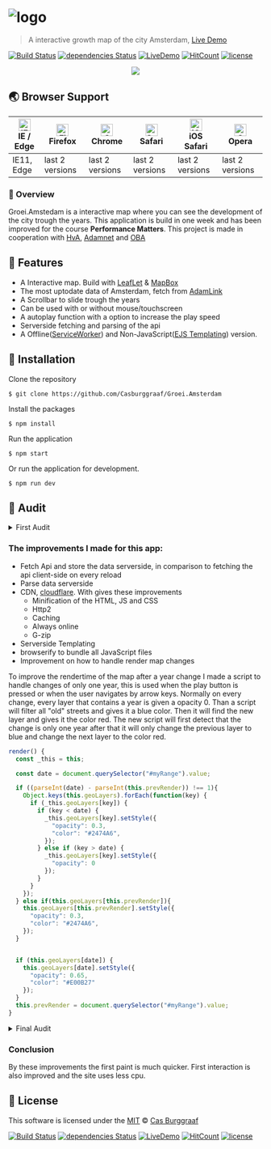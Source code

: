 # ![logo](https://cdn.rawgit.com/Casburggraaf/241740757355fcfbe6c8a3455122376d/raw/157ccebf6807d75ec28f3563b9186311ad80267c/logo.svg?sanitize=true)
> A interactive growth map of the city Amsterdam, [Live Demo](https://groei.amsterdam)

[![Build Status](https://travis-ci.org/Casburggraaf/Groei.Amsterdam.svg?branch=master)](https://travis-ci.org/Casburggraaf/Groei.Amsterdam) [![dependencies Status](https://david-dm.org/CasBurggraaf/Groei.Amsterdam/status.svg)](https://david-dm.org/CasBurggraaf/Groei.Amsterdam) [![LiveDemo](https://img.shields.io/badge/Live%20Demo-online-brightgreen.svg)](https://groei.amsterdam) [![HitCount](http://hits.dwyl.io/CasBurggraaf/Groei.Amsterdam.svg)](http://hits.dwyl.io/CasBurggraaf/Groei.Amsterdam)
 [![license](https://img.shields.io/github/license/nhnent/tui.editor.svg)](https://github.com/nhnent/tui.editor/blob/master/LICENSE)

<p align="center"><a href="https://groei.amsterdam"><img src="https://user-images.githubusercontent.com/373753/38176972-063296cc-35f9-11e8-9906-f2d9c8ffe594.gif" /></a></p>


## 🌏 Browser Support

| [<img src="https://raw.githubusercontent.com/alrra/browser-logos/master/src/edge/edge_48x48.png" alt="IE / Edge" width="24px" height="24px" />](http://godban.github.io/browsers-support-badges/)</br>IE / Edge | [<img src="https://raw.githubusercontent.com/alrra/browser-logos/master/src/firefox/firefox_48x48.png" alt="Firefox" width="24px" height="24px" />](http://godban.github.io/browsers-support-badges/)</br>Firefox | [<img src="https://raw.githubusercontent.com/alrra/browser-logos/master/src/chrome/chrome_48x48.png" alt="Chrome" width="24px" height="24px" />](http://godban.github.io/browsers-support-badges/)</br>Chrome | [<img src="https://raw.githubusercontent.com/alrra/browser-logos/master/src/safari/safari_48x48.png" alt="Safari" width="24px" height="24px" />](http://godban.github.io/browsers-support-badges/)</br>Safari | [<img src="https://raw.githubusercontent.com/alrra/browser-logos/master/src/safari-ios/safari-ios_48x48.png" alt="iOS Safari" width="24px" height="24px" />](http://godban.github.io/browsers-support-badges/)</br>iOS Safari | [<img src="https://raw.githubusercontent.com/alrra/browser-logos/master/src/opera/opera_48x48.png" alt="Opera" width="24px" height="24px" />](http://godban.github.io/browsers-support-badges/)</br>Opera |
| --------- | --------- | --------- | --------- | --------- | --------- |
| IE11, Edge| last 2 versions| last 2 versions| last 2 versions| last 2 versions| last 2 versions

### 📙 Overview

Groei.Amstedam is a interactive map where you can see the development of the city trough the years. This application is build in one week and has been improved for the course **Performance Matters**. This project is made in cooperation with [HvA](http://www.amsterdamuas.com), [Adamnet](http://www.adamnet.nl) and [OBA](https://www.oba.nl/oba/english.html)

## 🎨 Features
* A Interactive map. Build with [LeafLet](http://leafletjs.com) & [MapBox](https://www.mapbox.com)
* The most uptodate data of Amsterdam, fetch from [AdamLink](https://adamlink.nl)
* A Scrollbar to slide trough the years
* Can be used with or without mouse/touchscreen
* A autoplay function with a option to increase the play speed
* Serverside fetching and parsing of the api
* A Offline([ServiceWorker](https://serviceworke.rs/)) and Non-JavaScript([EJS Templating](http://www.embeddedjs.com)) version.

## 🚀 Installation
Clone the repository
```console
$ git clone https://github.com/Casburggraaf/Groei.Amsterdam
```
Install the packages
```console
$ npm install
```
Run the application
```console
$ npm start
```
Or run the application for development.
```console
$ npm run dev
```

## 🔎 Audit
<details>
<summary>First Audit</summary>

![audit base](https://user-images.githubusercontent.com/373753/38198996-36743728-368f-11e8-9578-fb6a26014631.png)
![Audit gif](https://user-images.githubusercontent.com/373753/38203545-da248c64-369f-11e8-94da-0e91e3003131.gif)

*[Complete report](http://htmlpreview.github.io/?https://github.com/Casburggraaf/Groei.Amsterdam/blob/master/audit/old/index.html)*
</details>

### The improvements I made for this app:
* Fetch Api and store the data serverside, in comparison to fetching the api client-side on every reload
* Parse data serverside
* CDN, [cloudflare](http://cloudflare.com). With gives these improvements
  * Minification of the HTML, JS and CSS
  * Http2
  * Caching
  * Always online
  * G-zip
* Serverside Templating
* browserify to bundle all JavaScript files
* Improvement on how to handle render map changes

To improve the rendertime of the map after a year change I made a script to handle changes of only one year, this is used when the play button is pressed or when the user navigates by arrow keys. Normally on every change, every layer that contains a year is given a opacity 0. Than a script will filter all "old" streets and gives it a blue color. Then it will find the new layer and gives it the color red. The new script will first detect that the change is only one year after that it will only change the previous layer to blue and change the next layer to the color red.
```javascript
render() {
  const _this = this;

  const date = document.querySelector("#myRange").value;

  if ((parseInt(date) - parseInt(this.prevRender)) !== 1){
    Object.keys(this.geoLayers).forEach(function(key) {
      if (_this.geoLayers[key]) {
        if (key < date) {
          _this.geoLayers[key].setStyle({
            "opacity": 0.3,
            "color": "#2474A6",
          });
        } else if (key > date) {
          _this.geoLayers[key].setStyle({
            "opacity": 0
          });
        }
      }
    });
  } else if(this.geoLayers[this.prevRender]){
    this.geoLayers[this.prevRender].setStyle({
      "opacity": 0.3,
      "color": "#2474A6",
    });
  }


  if (this.geoLayers[date]) {
    this.geoLayers[date].setStyle({
      "opacity": 0.65,
      "color": "#E00B27"
    });
  }
  this.prevRender = document.querySelector("#myRange").value;
}
```

<details>
<summary>Final Audit</summary>

![Audit final](https://user-images.githubusercontent.com/373753/38206680-9a76fab4-36ab-11e8-95ea-2bee6a2ea4c5.png) ![gif](https://user-images.githubusercontent.com/373753/38206620-689e0eec-36ab-11e8-9379-ea889393a5e3.gif)
*[Complete report](http://htmlpreview.github.io/?https://github.com/Casburggraaf/Groei.Amsterdam/blob/master/audit/final/index.html)*
</details>

### Conclusion
By these improvements the first paint is much quicker. First interaction is also improved and the site uses less cpu.

## 📜 License
This software is licensed under the [MIT](https://github.com/nhnent/tui.editor/blob/master/LICENSE) © [Cas Burggraaf](https://github.com/CasBurggraaf)

[![Build Status](https://travis-ci.org/Casburggraaf/Groei.Amsterdam.svg?branch=master)](https://travis-ci.org/Casburggraaf/Groei.Amsterdam) [![dependencies Status](https://david-dm.org/CasBurggraaf/Groei.Amsterdam/status.svg)](https://david-dm.org/CasBurggraaf/Groei.Amsterdam) [![LiveDemo](https://img.shields.io/badge/Live%20Demo-online-brightgreen.svg)](https://groei.amsterdam) [![HitCount](http://hits.dwyl.io/CasBurggraaf/Groei.Amsterdam.svg)](http://hits.dwyl.io/CasBurggraaf/Groei.Amsterdam)
 [![license](https://img.shields.io/github/license/nhnent/tui.editor.svg)](https://github.com/nhnent/tui.editor/blob/master/LICENSE)
